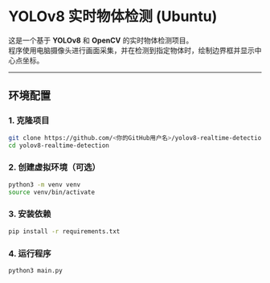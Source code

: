 # YOLOv8 实时物体检测 (Ubuntu)

这是一个基于 **YOLOv8** 和 **OpenCV** 的实时物体检测项目。  
程序使用电脑摄像头进行画面采集，并在检测到指定物体时，绘制边界框并显示中心点坐标。

---

## 环境配置

### 1. 克隆项目
```bash
git clone https://github.com/<你的GitHub用户名>/yolov8-realtime-detection.git
cd yolov8-realtime-detection
```
### 2. 创建虚拟环境（可选）
```bash
python3 -m venv venv
source venv/bin/activate
```
### 3. 安装依赖
```bash
pip install -r requirements.txt
```
### 4. 运行程序
```bash
python3 main.py
```
